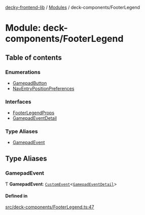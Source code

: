[decky-frontend-lib](../README.md) / [Modules](../modules.md) / deck-components/FooterLegend

# Module: deck-components/FooterLegend

## Table of contents

### Enumerations

- [GamepadButton](../enums/deck_components_FooterLegend.GamepadButton.md)
- [NavEntryPositionPreferences](../enums/deck_components_FooterLegend.NavEntryPositionPreferences.md)

### Interfaces

- [FooterLegendProps](../interfaces/deck_components_FooterLegend.FooterLegendProps.md)
- [GamepadEventDetail](../interfaces/deck_components_FooterLegend.GamepadEventDetail.md)

### Type Aliases

- [GamepadEvent](deck_components_FooterLegend.md#gamepadevent)

## Type Aliases

### GamepadEvent

Ƭ **GamepadEvent**: [`CustomEvent`]( https://developer.mozilla.org/en-US/docs/Web/API/CustomEvent )<[`GamepadEventDetail`](../interfaces/deck_components_FooterLegend.GamepadEventDetail.md)\>

#### Defined in

[src/deck-components/FooterLegend.ts:47](https://github.com/SteamDeckHomebrew/decky-frontend-lib/blob/7161e75/src/deck-components/FooterLegend.ts#L47)
